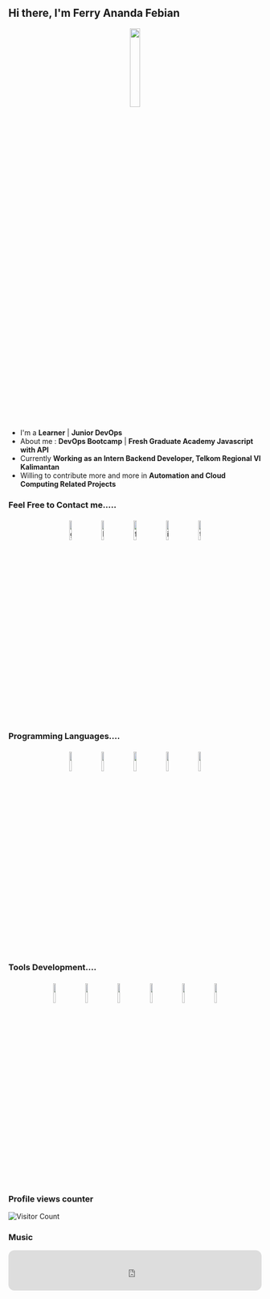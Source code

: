 ## Hi there, I'm Ferry Ananda Febian

<p align="center">
<img width="20%" src="https://ouch-cdn2.icons8.com/d0-Jk8STZNL4PNpQ49bcnkfpRYjruxee_MtGfK9RWuc/rs:fit:256:383/czM6Ly9pY29uczgu/b3VjaC1wcm9kLmFz/c2V0cy9zdmcvMTA3/LzI1ZTgwMTU4LWVj/NDQtNDNlYy1hNGMz/LTJiYmNmYjdiMTlh/YS5zdmc.png"/>
</p>


- I'm a **Learner** | **Junior DevOps** 
- About me : **DevOps Bootcamp** | **Fresh Graduate Academy Javascript with API**
- Currently **Working as an Intern Backend Developer, Telkom Regional VI Kalimantan**
- Willing to contribute more and more in **Automation and Cloud Computing Related Projects**


### Feel Free to Contact me.....

<p align="center">
	<a href="https://github.com/ratixdev"><img alt="github" width="10%" style="padding:5px" src="https://img.icons8.com/bubbles/344/github.png"/></a>
	<a href="https://www.linkedin.com/in/ferry-ananda-febian/"><img alt="linkedin" width="10%" style="padding:5px" src="https://img.icons8.com/bubbles/344/linkedin.png"/></a>
	<a href="https://www.facebook.com/ferry.anandafebian/"><img alt="facebook" width="10%" style="padding:5px" src="https://img.icons8.com/bubbles/344/facebook-new.png"/></a>
	<a href="https://www.instagram.com/ferryafbi/"><img alt="instagram" width="10%" style="padding:5px" src="https://img.icons8.com/bubbles/344/instagram-new--v2.png"/></a>
	<a href="https://twitter.com/AnandaFebian"><img alt="twitter" width="10%" style="padding:5px" src="https://img.icons8.com/bubbles/344/twitter-circled.png"/></a>
</p>

### Programming Languages....

<p align="center">
	<img width="10%" style="padding:5px" src="https://img.icons8.com/officel/344/console.png"/>
	<img width="10%" style="padding:5px" src="https://img.icons8.com/color/144/000000/javascript.png"/>
	<img width="10%" style="padding:5px" src="https://img.icons8.com/color/144/000000/python.png"/>
	<img width="10%" style="padding:5px" src="https://img.icons8.com/color/144/000000/java-coffee-cup-logo.png"/>
	<img width="10%" style="padding:5px" src="https://img.icons8.com/officel/344/php-logo.png"/>
</p>

### Tools Development....

<p align="center">
	<img width="10%" style="padding:5px" src="https://img.icons8.com/color/344/linux.png"/>
	<img width="10%" style="padding:5px" src="https://img.icons8.com/color/344/git.png"/>
	<img width="10%" style="padding:5px" src="https://img.icons8.com/color/344/gitlab.png"/>
	<img width="10%" style="padding:5px" src="https://img.icons8.com/neon/344/experimental-cloud-neon.png"/>
	<img width="10%" style="padding:5px" src="https://img.icons8.com/color/344/jenkins.png"/>
	<img width="10%" style="padding:5px" src="https://img.icons8.com/color/344/elasticsearch.png"/>
</p>

### Profile views counter
![Visitor Count](https://profile-counter.glitch.me/{ratixdev}/count.svg)

### Music

<iframe style="border-radius:12px" src="https://open.spotify.com/embed/track/42si4ikg5dh732gPuQ0xHb?utm_source=generator&theme=0" width="100%" height="80" frameBorder="0" allowfullscreen="" allow="autoplay; clipboard-write; encrypted-media; fullscreen; picture-in-picture"></iframe>

